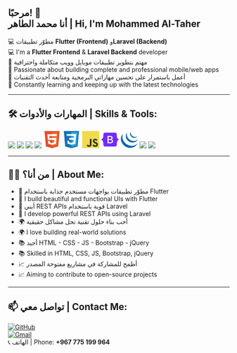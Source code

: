<h2 align="left">
  مرحبًا! 👋<br>
  أنا <strong>محمد الطاهر</strong> | Hi, I'm <strong>Mohammed Al-Taher</strong>
</h2>

<p align="left">
  💻 مطوّر تطبيقات <strong>Flutter (Frontend)</strong> و<strong>Laravel (Backend)</strong><br>
  💻 I'm a <strong>Flutter Frontend</strong> & <strong>Laravel Backend</strong> developer<br>
  🧠 مهتم بتطوير تطبيقات موبايل وويب متكاملة واحترافية<br>
  🧠 Passionate about building complete and professional mobile/web apps<br>
  🚀 أعمل باستمرار على تحسين مهاراتي البرمجية ومتابعة أحدث التقنيات<br>
  🚀 Constantly learning and keeping up with the latest technologies<br>
</p>

---

## 🛠️ المهارات والأدوات | Skills & Tools:

<p align="left">
  <a href="https://flutter.dev" target="_blank"><img src="https://www.vectorlogo.zone/logos/flutterio/flutterio-icon.svg" width="40" /></a>
  <a href="https://dart.dev" target="_blank"><img src="https://www.vectorlogo.zone/logos/dartlang/dartlang-icon.svg" width="40" /></a>
  <a href="https://laravel.com" target="_blank"><img src="https://www.vectorlogo.zone/logos/laravel/laravel-icon.svg" width="40" /></a>
  <a href="https://www.mysql.com/" target="_blank"><img src="https://www.vectorlogo.zone/logos/mysql/mysql-icon.svg" width="40" /></a>
  <a href="https://developer.mozilla.org/en-US/docs/Web/HTML" target="_blank"><img src="https://raw.githubusercontent.com/devicons/devicon/master/icons/html5/html5-original.svg" width="40" /></a>
  <a href="https://developer.mozilla.org/en-US/docs/Web/CSS" target="_blank"><img src="https://raw.githubusercontent.com/devicons/devicon/master/icons/css3/css3-original.svg" width="40" /></a>
  <a href="https://developer.mozilla.org/en-US/docs/Web/JavaScript" target="_blank"><img src="https://raw.githubusercontent.com/devicons/devicon/master/icons/javascript/javascript-original.svg" width="40" /></a>
  <a href="https://getbootstrap.com/" target="_blank"><img src="https://raw.githubusercontent.com/devicons/devicon/master/icons/bootstrap/bootstrap-plain.svg" width="40" /></a>
  <a href="https://jquery.com/" target="_blank"><img src="https://raw.githubusercontent.com/devicons/devicon/master/icons/jquery/jquery-original.svg" width="40" /></a>
  <a href="https://git-scm.com/" target="_blank"><img src="https://www.vectorlogo.zone/logos/git-scm/git-scm-icon.svg" width="40" /></a>
  <a href="https://www.postman.com/" target="_blank"><img src="https://www.vectorlogo.zone/logos/getpostman/getpostman-icon.svg" width="40" /></a>
</p>

---

## 👨‍💻 من أنا؟ | About Me:

- 🔭 مطوّر تطبيقات بواجهات مستخدم جذابة باستخدام Flutter  
- 🔭 I build beautiful and functional UIs with Flutter  
- 🧩 أبني REST APIs قوية باستخدام Laravel  
- 🧩 I develop powerful REST APIs using Laravel  
- 🌍 أحب بناء حلول تقنية تحل مشاكل حقيقية  
- 🌍 I love building real-world solutions  
- 📚 أجيد HTML - CSS - JS - Bootstrap - jQuery  
- 📚 Skilled in HTML, CSS, JS, Bootstrap, jQuery  
- 📈 أطمح للمشاركة في مشاريع مفتوحة المصدر  
- 📈 Aiming to contribute to open-source projects

---

## 📫 تواصل معي | Contact Me:

[![GitHub](https://img.shields.io/badge/-mohammedaltaher712-black?style=flat-square&logo=github&logoColor=white)](https://github.com/mohammedaltaher712)  
[![Gmail](https://img.shields.io/badge/-mohammedaltaher712@gmail.com-D14836?style=flat-square&logo=gmail&logoColor=white)](mailto:mohammedaltaher712@gmail.com)  
📞 الهاتف | Phone: **+967 775 199 964**


 
